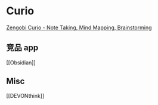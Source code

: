 # Curio

[Zengobi Curio - Note Taking, Mind Mapping, Brainstorming](https://www.zengobi.com/curio/)


## 竞品 app

[[Obsidian]]



## Misc

[[DEVONthink]]



